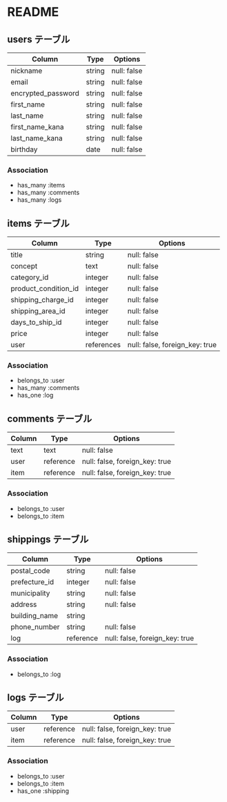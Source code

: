 # README

## users テーブル

| Column               | Type   | Options     |
| -------------------- | ------ | ----------- |
| nickname             | string | null: false |
| email                | string | null: false |
| encrypted_password   | string | null: false |
| first_name           | string | null: false |
| last_name            | string | null: false |
| first_name_kana      | string | null: false |
| last_name_kana       | string | null: false |
| birthday             | date   | null: false |

### Association

- has_many :items
- has_many :comments
- has_many :logs

## items テーブル

| Column               | Type         | Options                        |
| -------------------- | ------------ | ------------------------------ |
| title                | string       | null: false                    |
| concept              | text         | null: false                    |
| category_id          | integer      | null: false                    |
| product_condition_id | integer      | null: false                    |
| shipping_charge_id   | integer      | null: false                    |
| shipping_area_id     | integer      | null: false                    |
| days_to_ship_id      | integer      | null: false                    |
| price                | integer      | null: false                    |
| user                 | references   | null: false, foreign_key: true |

### Association

- belongs_to :user
- has_many :comments
- has_one :log

## comments テーブル

| Column | Type      | Options                        |
| ------ | --------- | ------------------------------ |
| text   | text      | null: false                    |
| user   | reference | null: false, foreign_key: true |
| item   | reference | null: false, foreign_key: true |

### Association

- belongs_to :user
- belongs_to :item

## shippings テーブル

| Column                 | Type      | Options                        |
| ---------------------- | --------- | ------------------------------ |
| postal_code            | string    | null: false                    |
| prefecture_id          | integer   | null: false                    |
| municipality           | string    | null: false                    |
| address                | string    | null: false                    |
| building_name          | string    |                                |
| phone_number           | string    | null: false                    |
| log                   | reference | null: false, foreign_key: true |

### Association

- belongs_to :log

## logs テーブル

| Column                 | Type      | Options                        |
| ---------------------- | --------- | ------------------------------ |
| user                   | reference | null: false, foreign_key: true |
| item                   | reference | null: false, foreign_key: true |

### Association

- belongs_to :user
- belongs_to :item
- has_one :shipping